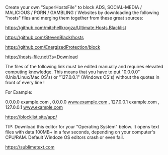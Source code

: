 Create your own "SuperHostsFile" to block ADS, SOCIAL-MEDIA / MALICIOUS / PORN / GAMBLING / Websites by downloading the following "hosts" files and merging them together from these great sources:

https://github.com/mitchellkrogza/Ultimate.Hosts.Blacklist

https://github.com/StevenBlack/hosts

https://github.com/EnergizedProtection/block

https://hosts-file.net/?s=Download

The files of the following link must be edited manually and requires elevated computing knowledge. This means that you have to put "0.0.0.0<SPACE>" (Unix/Linux/Mac OS's) or "127.0.0.1<SPACE>" (Windows OS's) without the quotes in front of every line !

For Example:

0.0.0.0 example.com , 0.0.0.0 www.example.com , 127.0.0.1 example.com , 127.0.0.1 www.example.com

https://blocklist.site/app/

TIP: Download this editor for your "Operating System" below. It opens text files with data 100MB+ in a few seconds, depending on your computer's CPU/RAM. Default Windoze OS editors crash or even fail.

https://sublimetext.com
